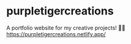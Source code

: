 # purpletigercreations
A portfolio website for my creative projects! :purple_heart::tiger:
<br>
https://purpletigercreations.netlify.app/
